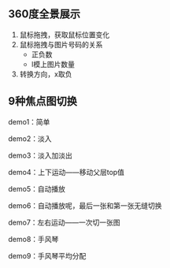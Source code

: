 ## 360度全景展示

1. 鼠标拖拽，获取鼠标位置变化
2. 鼠标拖拽与图片号码的关系
   - 正负数
   - l模上图片数量
3. 转换方向，x取负

## 9种焦点图切换

demo1：简单

demo2：淡入

demo3：淡入加淡出

demo4：上下运动——移动父层top值

demo5：自动播放

demo6：自动播放呢，最后一张和第一张无缝切换

demo7：左右运动——一次切一张图

demo8：手风琴

demo9：手风琴平均分配